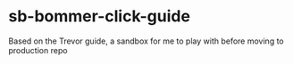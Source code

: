 # sb-bommer-click-guide
Based on the Trevor guide, a sandbox for me to play with before moving to production repo
